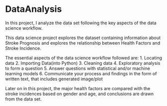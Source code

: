 # DataAnalysis
In this project, I analyze the data set following the key aspects of the data science workflow.

This data science project explores the dataset containing information about Stroke Prognosis and explores the relationship between Health Factors and Stroke Incidence.

The essential aspects of the data science workflow followed are:
    1. Locating data
    2. Importing Data(into Python)
    3. Cleaning data
    4. Exploratory analysis to form a question
    5. Answer questions with statistical and/or machine learning models
    6. Communicate your process and findings in the form of written text, that includes generated image/plot

Later on in this project, the major health factors are compared with the stroke incidences based on gender and age, and conclusions are drawn from the data set.
